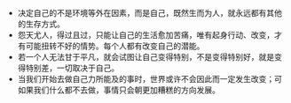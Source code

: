 
 - 决定自己的不是环境等外在因素，而是自己，既然生而为人，就永远都有其他的生存方式。
 - 怨天尤人，得过且过，只能让自己的生活愈加苦痛，唯有起身行动、改变，才有可能扭转不好的情势。每个人都有改变自己的潜能。
 - 若一个人无法甘于平凡，就会试图让自己变得特别，不是变得特别好，就是变得特别差，一切取决于自己。
 - 当我们开始去做自己力所能及的事时，世界或许不会因此而一定发生改变；可如果我们什么都不去做，事情只会朝更加糟糕的方向发展。